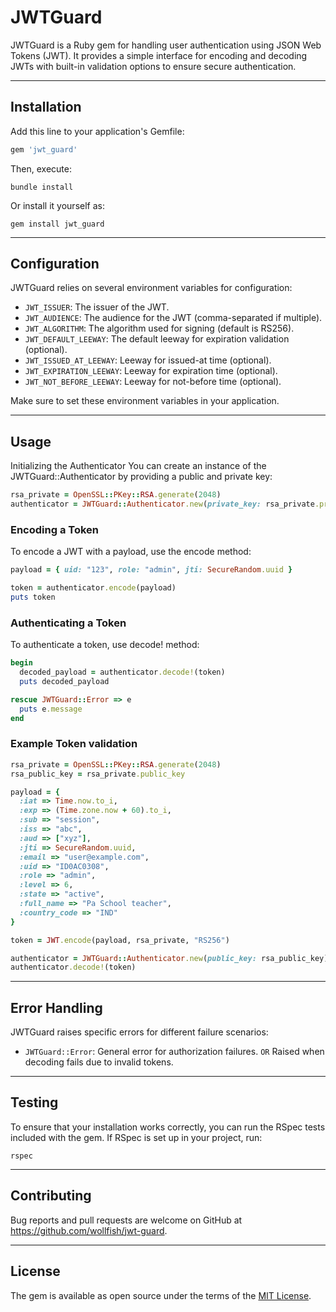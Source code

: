 # JWTGuard

JWTGuard is a Ruby gem for handling user authentication using JSON Web Tokens (JWT). It provides a simple interface for
encoding and decoding JWTs with built-in validation options to ensure secure authentication.

---

## Installation

Add this line to your application's Gemfile:

```ruby
gem 'jwt_guard'
```

Then, execute:

```shell
bundle install
```

Or install it yourself as:

```shell
gem install jwt_guard
```

---

## Configuration

JWTGuard relies on several environment variables for configuration:

- `JWT_ISSUER`: The issuer of the JWT.
- `JWT_AUDIENCE`: The audience for the JWT (comma-separated if multiple).
- `JWT_ALGORITHM`: The algorithm used for signing (default is RS256).
- `JWT_DEFAULT_LEEWAY`: The default leeway for expiration validation (optional).
- `JWT_ISSUED_AT_LEEWAY`: Leeway for issued-at time (optional).
- `JWT_EXPIRATION_LEEWAY`: Leeway for expiration time (optional).
- `JWT_NOT_BEFORE_LEEWAY`: Leeway for not-before time (optional).

Make sure to set these environment variables in your application.

---

## Usage

Initializing the Authenticator
You can create an instance of the JWTGuard::Authenticator by providing a public and private key:

```ruby
rsa_private = OpenSSL::PKey::RSA.generate(2048)
authenticator = JWTGuard::Authenticator.new(private_key: rsa_private.private_key, public_key: rsa_private.public_key)
```

### Encoding a Token

To encode a JWT with a payload, use the encode method:

```ruby
payload = { uid: "123", role: "admin", jti: SecureRandom.uuid }

token = authenticator.encode(payload)
puts token
```

### Authenticating a Token

To authenticate a token, use decode! method:

```ruby
begin
  decoded_payload = authenticator.decode!(token)
  puts decoded_payload

rescue JWTGuard::Error => e
  puts e.message
end
```

### Example Token validation

```ruby
rsa_private = OpenSSL::PKey::RSA.generate(2048)
rsa_public_key = rsa_private.public_key

payload = {
  :iat => Time.now.to_i,
  :exp => (Time.zone.now + 60).to_i,
  :sub => "session",
  :iss => "abc",
  :aud => ["xyz"],
  :jti => SecureRandom.uuid,
  :email => "user@example.com",
  :uid => "ID0AC0308",
  :role => "admin",
  :level => 6,
  :state => "active",
  :full_name => "Pa School teacher",
  :country_code => "IND"
}

token = JWT.encode(payload, rsa_private, "RS256")

authenticator = JWTGuard::Authenticator.new(public_key: rsa_public_key)
authenticator.decode!(token)
```

---

## Error Handling

JWTGuard raises specific errors for different failure scenarios:

- `JWTGuard::Error`: General error for authorization failures. `OR` Raised when decoding fails due to invalid tokens.

---

## Testing

To ensure that your installation works correctly, you can run the RSpec tests included with the gem. If RSpec is set up
in your project, run:

```shell
rspec
```

---

## Contributing

Bug reports and pull requests are welcome on GitHub at https://github.com/wollfish/jwt-guard.

---

## License

The gem is available as open source under the terms of the [MIT License](https://opensource.org/licenses/MIT).
